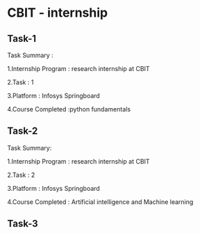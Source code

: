 # CBIT - internship 
## Task-1

Task Summary :

1.Internship Program : research internship at CBIT

2.Task : 1

3.Platform : Infosys Springboard

4.Course Completed :python fundamentals

## Task-2

Task Summary:

1.Internship Program : research internship at CBIT

2.Task : 2

3.Platform : Infosys Springboard

4.Course Completed : Artificial intelligence and Machine learning

## Task-3

